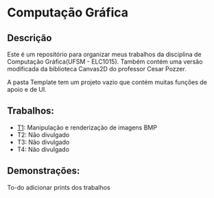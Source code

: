 # Computação Gráfica

## Descrição
Este é um repositório para organizar meus trabalhos da disciplina de
Computação Gráfica(UFSM - ELC1015). Também contém uma versão modificada
da biblioteca Canvas2D do professor Cesar Pozzer.

A pasta Template tem um projeto vazio que contém muitas funções de apoio
e de UI.

## Trabalhos:
* [T1](./T1): Manipulação e renderização de imagens BMP
* T2: Não divulgado
* T3: Não divulgado
* T4: Não divulgado

## Demonstrações:

To-do adicionar prints dos trabalhos
